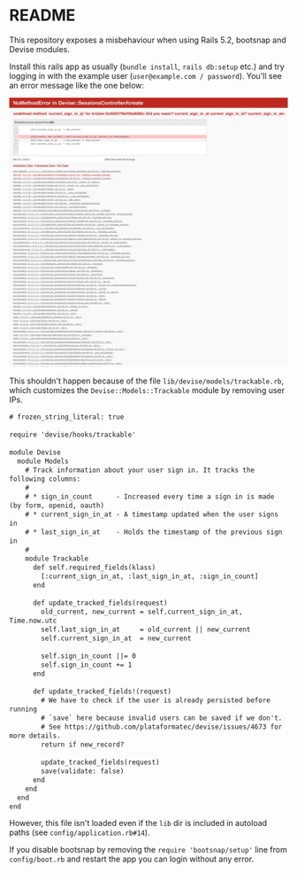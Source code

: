 # README

This repository exposes a misbehaviour when using Rails 5.2, bootsnap and
Devise modules.

Install this rails app as usually (`bundle install`, `rails db:setup` etc.) and
try logging in with the example user (`user@example.com / password`). You'll see
an error message like the one below:

![Bug screenshot](images/screenshot.png)

This shouldn't happen because of the file `lib/devise/models/trackable.rb`, which
customizes the `Devise::Models::Trackable` module by removing user IPs.

```
# frozen_string_literal: true

require 'devise/hooks/trackable'

module Devise
  module Models
    # Track information about your user sign in. It tracks the following columns:
    #
    # * sign_in_count      - Increased every time a sign in is made (by form, openid, oauth)
    # * current_sign_in_at - A timestamp updated when the user signs in
    # * last_sign_in_at    - Holds the timestamp of the previous sign in
    #
    module Trackable
      def self.required_fields(klass)
        [:current_sign_in_at, :last_sign_in_at, :sign_in_count]
      end

      def update_tracked_fields(request)
        old_current, new_current = self.current_sign_in_at, Time.now.utc
        self.last_sign_in_at     = old_current || new_current
        self.current_sign_in_at  = new_current

        self.sign_in_count ||= 0
        self.sign_in_count += 1
      end

      def update_tracked_fields!(request)
        # We have to check if the user is already persisted before running
        # `save` here because invalid users can be saved if we don't.
        # See https://github.com/plataformatec/devise/issues/4673 for more details.
        return if new_record?

        update_tracked_fields(request)
        save(validate: false)
      end
    end
  end
end
```

However, this file isn't loaded even if the `lib` dir is included in autoload
paths (see `config/application.rb#14`).

If you disable bootsnap by removing the `require 'bootsnap/setup'` line from
`config/boot.rb` and restart the app you can login without any error.




